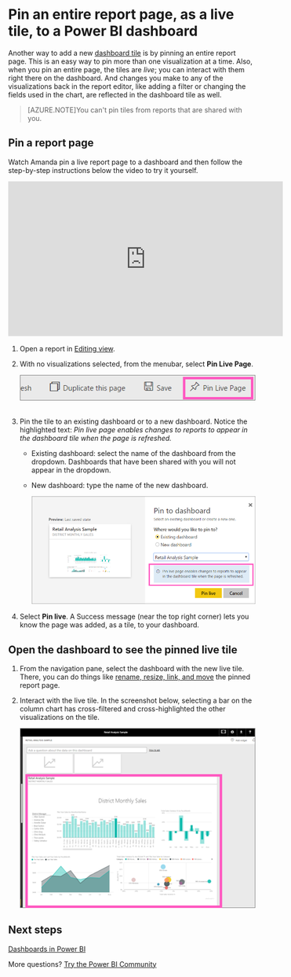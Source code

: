 ﻿<properties
   pageTitle="Pin an entire report page to a Power BI dashboard "
   description="Documentation on how to pin an entire live report page to a Power BI dashboard from a report."
   services="powerbi"
   documentationCenter=""
   authors="mihart"
   manager="erikre"
   backup=""
   editor=""
   tags=""
   featuredVideoId=""
   qualityFocus="no"
   qualityDate=""/>

<tags
   ms.service="powerbi"
   ms.devlang="NA"
   ms.topic="article"
   ms.tgt_pltfrm="NA"
   ms.workload="powerbi"
   ms.date="10/28/2017"
   ms.author="mihart"/>

# Pin an entire report page, as a live tile, to a Power BI dashboard

Another way to add a new [dashboard tile](powerbi-service-dashboard-tiles.md) is by pinning an entire report page.  This is an easy way to pin more than one visualization at a time.  Also, when you pin an entire page, the tiles are *live*; you can interact with them right there on the dashboard. And changes you make to any of the visualizations back in the report editor, like adding a filter or changing the fields used in the chart, are reflected in the dashboard tile as well.  

>[AZURE.NOTE]You can't pin tiles from reports that are shared with you.

## Pin a report page

Watch Amanda pin a live report page to a dashboard and then follow the step-by-step instructions below the video to try it yourself.

<iframe width="560" height="315" src="https://www.youtube.com/embed/EzhfBpPboPA" frameborder="0" allowfullscreen></iframe>


1. Open a report in [Editing view](powerbi-service-interact-with-a-report-in-editing-view.md).

2.  With no visualizations selected, from the menubar, select **Pin Live Page**.

    ![](media/powerbi-service-pin-a-live-tile-to-a-dashboard-from-a-report/pbi-pin-live-page.png) 

3.  Pin the tile to an existing dashboard or to a new dashboard. Notice the highlighted text: *Pin live page enables changes to reports to appear in the dashboard tile when the page is refreshed.*

    -   Existing dashboard: select the name of the dashboard from the dropdown. Dashboards that have been shared with you will not appear in the dropdown.

    -   New dashboard: type the name of the new dashboard.

        ![](media/powerbi-service-pin-a-live-tile-to-a-dashboard-from-a-report/pbi-pin-live-page-dialog.png)

4.  Select **Pin live**. A Success message (near the top right corner) lets you know the page was added, as a tile, to your dashboard.

##  Open the dashboard to see the pinned live tile

1.  From the navigation pane, select the dashboard with the new live tile. There, you can do things like [rename, resize, link, and move](powerbi-service-edit-a-tile-in-a-dashboard.md) the pinned report page.  

6. Interact with the live tile.  In the screenshot below, selecting a bar on the column chart has cross-filtered and cross-highlighted the other visualizations on the tile.

    ![](media/powerbi-service-pin-a-live-tile-to-a-dashboard-from-a-report/pbi-live-tile.png)

## Next steps

[Dashboards in Power BI](powerbi-service-dashboards.md)

More questions? [Try the Power BI Community](http://community.powerbi.com/)
